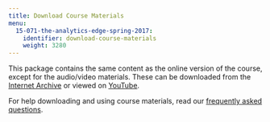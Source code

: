 ```yaml
---
title: Download Course Materials
menu:
  15-071-the-analytics-edge-spring-2017:
    identifier: download-course-materials
    weight: 3280
---
```

This package contains the same content as the online version of the course, except for the audio/video materials. These can be downloaded from the [Internet Archive](https://archive.org/details/MIT15.071S17) or viewed on [YouTube](https://www.youtube.com/playlist?list=PLUl4u3cNGP61Q_FSXJUGkDJs1SMj5teGq).

For help downloading and using course materials, read our [frequently asked questions](https://ocw.mit.edu/help/faq-technology/).